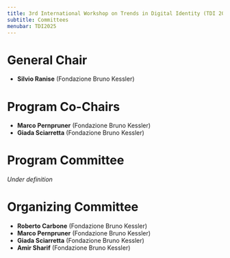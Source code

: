 ```yaml
---
title: 3rd International Workshop on Trends in Digital Identity (TDI 2025)
subtitle: Committees
menubar: TDI2025
---
```


# General Chair
- **Silvio Ranise** (Fondazione Bruno Kessler)

# Program Co-Chairs
- **Marco Pernpruner** (Fondazione Bruno Kessler)
- **Giada Sciarretta** (Fondazione Bruno Kessler)

# Program Committee
*Under definition*

# Organizing Committee
- **Roberto Carbone** (Fondazione Bruno Kessler)
- **Marco Pernpruner** (Fondazione Bruno Kessler)
- **Giada Sciarretta** (Fondazione Bruno Kessler)
- **Amir Sharif** (Fondazione Bruno Kessler)